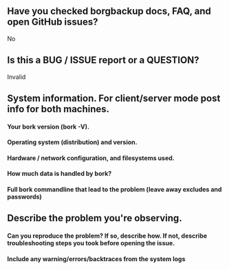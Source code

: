 <!--
Thank you for reporting an issue.

*IMPORTANT* -  *before* creating a new issue please look around:
 - Borkbackup documentation: http://borkbackup.readthedocs.io/en/stable/index.html
 - FAQ: https://borkbackup.readthedocs.io/en/stable/faq.html
 and
 - open issues in GitHub tracker: https://github.com/borgbackup/borg/issues
  
If you cannot find a similar problem, then create a new issue.

Please fill in as much of the template as possible.
-->

## Have you checked borgbackup docs, FAQ, and open GitHub issues?

No

## Is this a BUG / ISSUE report or a QUESTION?

Invalid

## System information. For client/server mode post info for both machines.

#### Your bork version (bork -V).

#### Operating system (distribution) and version.

#### Hardware / network configuration, and filesystems used.

#### How much data is handled by bork?

#### Full bork commandline that lead to the problem (leave away excludes and passwords)


## Describe the problem you're observing.

#### Can you reproduce the problem? If so, describe how. If not, describe troubleshooting steps you took before opening the issue.

#### Include any warning/errors/backtraces from the system logs

<!--

If this complaint relates to bork performance, please include CRUD benchmark
results and any steps you took to troubleshoot.
How to run benchmark: http://borkbackup.readthedocs.io/en/stable/usage/benchmark.html

*IMPORTANT* - Please mark logs and text output from terminal commands 
or else GitHub will not display them correctly. 
An example is provided below.

Example:
```
this is an example how log text should be marked (wrap it with ```)
```
-->
